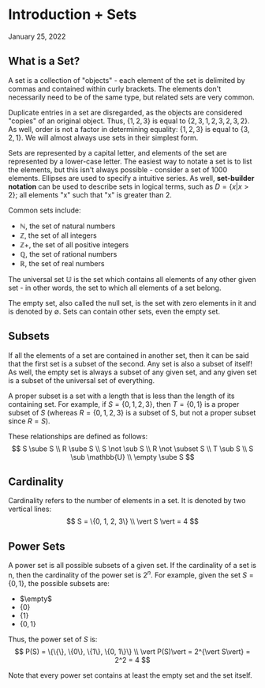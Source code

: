 # Introduction + Sets
January 25, 2022

## What is a Set?

A set is a collection of "objects" - each element of the set is delimited by commas and contained within curly brackets. The elements don't necessarily need to be of the same type, but related sets are very common.

Duplicate entries in a set are disregarded, as the objects are considered "copies" of an original object. Thus, $\{1, 2, 3\}$ is equal to $\{2, 3, 1, 2, 3, 2, 3, 2\}$. As well, order is not a factor in determining equality: $\{ 1, 2, 3\}$ is equal to $\{3, 2, 1\}$. We will almost always use sets in their simplest form.

Sets are represented by a capital letter, and elements of the set are represented by a lower-case letter. The easiest way to notate a set is to list the elements, but this isn't always possible - consider a set of 1000 elements. Ellipses are used to specify a intuitive series. As well, **set-builder notation** can be used to describe sets in logical terms, such as $D = \{x \vert x \gt 2 \}$; all elements "x" such that "x" is greater than 2.

Common sets include:
- $\mathbb{N}$, the set of natural numbers
- $\mathbb{Z}$, the set of all integers
- $\mathbb{Z}+$, the set of all positive integers
- $\mathbb{Q}$, the set of rational numbers
- $\mathbb{R}$, the set of real numbers

The universal set $\mathbb{U}$ is the set which contains all elements of any other given set - in other words, the set to which all elements of a set belong.

The empty set, also called the null set, is the set with zero elements in it and is denoted by $\emptyset$. Sets can contain other sets, even the empty set.

## Subsets
If all the elements of a set are contained in another set, then it can be said that the first set is a subset of the second. Any set is also a subset of itself! As well, the empty set is always a subset of any given set, and any given set is a subset of the universal set of everything.

A proper subset is a set with a length that is less than the length of its containing set. For example, if $S = \{0, 1, 2, 3\}$, then $T = \{0, 1\}$ is a proper subset of $S$ (whereas $R = \{0, 1, 2, 3\}$ is a subset of S, but not a proper subset since $R = S$).

These relationships are defined as follows:
$$
S \sube S \\
R \sube S \\
S \not \sub S \\
R \not \subset S \\
T \sub S \\
S \sub \mathbb{U} \\
\empty \sube S
$$

## Cardinality
Cardinality refers to the number of elements in a set. It is denoted by two vertical lines:
$$ 
S = \{0, 1, 2, 3\} \\
\vert S \vert = 4
$$

## Power Sets
A power set is all possible subsets of a given set. If the cardinality of a set is n, then the cardinality of the power set is $2^{n}$. For example, given the set $S = \{0, 1\}$, the possible subsets are:

- $\empty$
- $\{0\}$
- $\{1\}$
- $\{0, 1\}$

Thus, the power set of $S$ is:
$$
P(S) = \{\{\}, \{0\}, \{1\}, \{0, 1\}\} \\
\vert P(S)\vert = 2^{\vert S\vert} = 2^2 = 4
$$

Note that every power set contains at least the empty set and the set itself.
